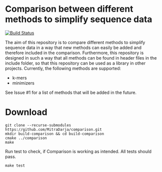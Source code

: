 # Comparison between different methods to simplify sequence data

[![Build Status](https://github.com/seqan/app-template/workflows/App%20CI/badge.svg)](https://github.com/seqan/app-template/actions?query=branch%3Amaster+workflow%3A%22App+CI%22)

The aim of this repository is to compare different methods to simplify sequence data in a way that new methods can
easily be added and therefore included in the comparison. Furthermore, this repository is designed in such a way that
all methods can be found in header files in the include folder, so that this repository can be used as a library in
other projects.
Currently, the following methods are supported:

- k-mers
- minimizers

See Issue #1 for a list of methods that will be added in the future.

# Download
```
git clone --recurse-submodules https://github.com/MitraDarja/comparison.git
mkdir build-comparison && cd build-comparison
cmake ../comparison
make
```
Run test to check, if Comparison is working as intended. All tests should pass.
```
make test
```
